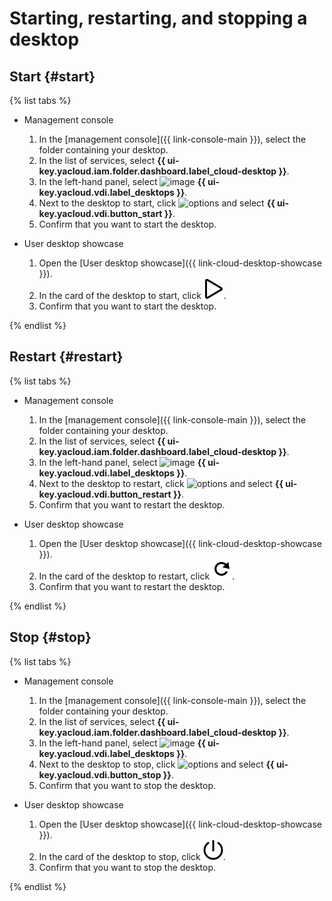 # Starting, restarting, and stopping a desktop

## Start {#start}

{% list tabs %}

- Management console

   1. In the [management console]({{ link-console-main }}), select the folder containing your desktop.
   1. In the list of services, select **{{ ui-key.yacloud.iam.folder.dashboard.label_cloud-desktop }}**.
   1. In the left-hand panel, select ![image](../../../_assets/cloud-desktop/desktops.svg) **{{ ui-key.yacloud.vdi.label_desktops }}**.
   1. Next to the desktop to start, click ![options](../../../_assets/options.svg) and select **{{ ui-key.yacloud.vdi.button_start }}**.
   1. Confirm that you want to start the desktop.

- User desktop showcase

   1. Open the [User desktop showcase]({{ link-cloud-desktop-showcase }}).
   1. In the card of the desktop to start, click ![image](../../../_assets/cloud-desktop/play.svg).
   1. Confirm that you want to start the desktop.

{% endlist %}

## Restart {#restart}

{% list tabs %}

- Management console

   1. In the [management console]({{ link-console-main }}), select the folder containing your desktop.
   1. In the list of services, select **{{ ui-key.yacloud.iam.folder.dashboard.label_cloud-desktop }}**.
   1. In the left-hand panel, select ![image](../../../_assets/cloud-desktop/desktops.svg) **{{ ui-key.yacloud.vdi.label_desktops }}**.
   1. Next to the desktop to restart, click ![options](../../../_assets/options.svg) and select **{{ ui-key.yacloud.vdi.button_restart }}**.
   1. Confirm that you want to restart the desktop.

- User desktop showcase

   1. Open the [User desktop showcase]({{ link-cloud-desktop-showcase }}).
   1. In the card of the desktop to restart, click ![image](../../../_assets/cloud-desktop/restart.svg).
   1. Confirm that you want to restart the desktop.

{% endlist %}

## Stop {#stop}

{% list tabs %}

- Management console

   1. In the [management console]({{ link-console-main }}), select the folder containing your desktop.
   1. In the list of services, select **{{ ui-key.yacloud.iam.folder.dashboard.label_cloud-desktop }}**.
   1. In the left-hand panel, select ![image](../../../_assets/cloud-desktop/desktops.svg) **{{ ui-key.yacloud.vdi.label_desktops }}**.
   1. Next to the desktop to stop, click ![options](../../../_assets/options.svg) and select **{{ ui-key.yacloud.vdi.button_stop }}**.
   1. Confirm that you want to stop the desktop.

- User desktop showcase

   1. Open the [User desktop showcase]({{ link-cloud-desktop-showcase }}).
   1. In the card of the desktop to stop, click ![image](../../../_assets/cloud-desktop/stop.svg).
   1. Confirm that you want to stop the desktop.

{% endlist %}
